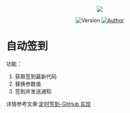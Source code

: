 <p align="center">
    <img src="https://cdn.jsdelivr.net/gh/ruicky/ruicky.github.io/2020/06/05/jd-sign/0.png">
</p>

<p align="center">
    <img alt="Version" src="https://img.shields.io/badge/release-0.0.1-blue"/>
    <a href="https://github.com/ruicky">
        <img alt="Author" src="https://img.shields.io/badge/author-ruicky-blueviolet"/>
    </a>
</p>

# 自动签到
功能：
1. 获取签到最新代码
2. 替换参数值
3. 签到并发送通知

详情参考文章:[定时签到-GitHub 实现](https://ruicky.me/2020/06/05/jd-sign/)





